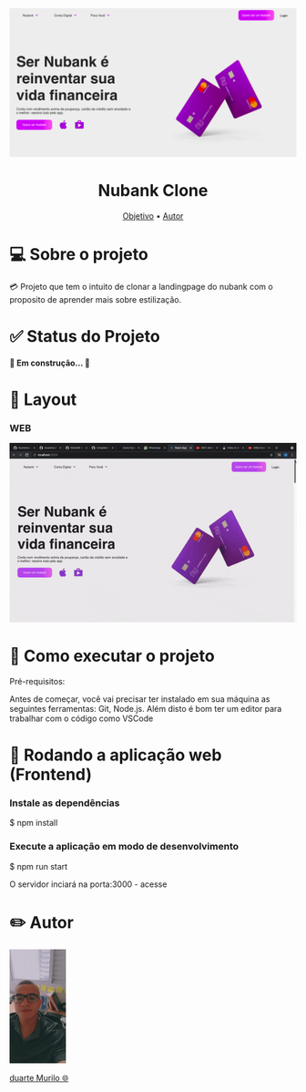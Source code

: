 <p align="center">
 <img widht = '700' alt="Perfil" src = "./src/Assents/printTela.png"/>
</p>

<h1 align="center">Nubank Clone</h1>

<p align="center">
 <a href="#objetivo">Objetivo</a> • 
 <a href="#autor">Autor</a>
</p>

<h1>💻 Sobre o projeto</h1>

<p> 💳  Projeto que tem o intuito de clonar a landingpage  do nubank com o proposito de aprender mais sobre estilização.</p>

<h1>✅ Status do Projeto</h1>

<h4>🚧  Em construção...  🚧</h4>

<h1>🎨 Layout</h1>

<h3>WEB</h3>

<p align="center">
 <img widht = '500'  src = "./src/Assents/videoPage.gif"/>
</p>

<h1>🚀  Como executar o projeto</h1>

<p>Pré-requisitos:</p>

<p>Antes de começar, você vai precisar ter instalado em sua máquina as seguintes ferramentas: Git, Node.js. Além disto é bom ter um editor para trabalhar com o código como VSCode</p>

<h1>🧭 Rodando a aplicação web (Frontend)</h1>

<h3>Instale as dependências</h3>

\$ npm install

<h3>Execute a aplicação em modo de desenvolvimento</h3>

\$ npm run start

<p>O servidor inciará na porta:3000 - acesse <http://localhost:3000></p>

<h1>✏️ Autor</h1>

<img  widht = '300' height = '200' alt="Perfil" src = "./src/Assents/PerfilPhoto.jpeg"/>
                                                                                                              
<a href="https://github.com/Duartemurilo">duarte Murilo 🌐</a></td>
                                                      
                                                      
